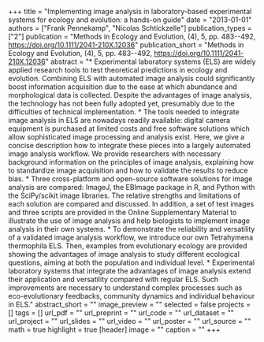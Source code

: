 +++ title = "Implementing image analysis in laboratory-based experimental systems for ecology and evolution: a hands-on guide" date = "2013-01-01" authors = ["Frank Pennekamp", "Nicolas Schtickzelle"] publication_types = ["2"] publication = "Methods in Ecology and Evolution, (4), 5, pp. 483--492, https://doi.org/10.1111/2041-210X.12036" publication_short = "Methods in Ecology and Evolution, (4), 5, pp. 483--492, https://doi.org/10.1111/2041-210X.12036" abstract = "* Experimental laboratory systems (ELS) are widely applied research tools to test theoretical predictions in ecology and evolution. Combining ELS with automated image analysis could significantly boost information acquisition due to the ease at which abundance and morphological data is collected. Despite the advantages of image analysis, the technology has not been fully adopted yet, presumably due to the difficulties of technical implementation. * The tools needed to integrate image analysis in ELS are nowadays readily available: digital camera equipment is purchased at limited costs and free software solutions which allow sophisticated image processing and analysis exist. Here, we give a concise description how to integrate these pieces into a largely automated image analysis workflow. We provide researchers with necessary background information on the principles of image analysis, explaining how to standardize image acquisition and how to validate the results to reduce bias. * Three cross-platform and open-source software solutions for image analysis are compared: ImageJ, the EBImage package in R, and Python with the SciPy/scikit image libraries. The relative strengths and limitations of each solution are compared and discussed. In addition, a set of test images and three scripts are provided in the Online Supplementary Material to illustrate the use of image analysis and help biologists to implement image analysis in their own systems. * To demonstrate the reliability and versatility of a validated image analysis workflow, we introduce our own Tetrahymena thermophila ELS. Then, examples from evolutionary ecology are provided showing the advantages of image analysis to study different ecological questions, aiming at both the population and individual level. * Experimental laboratory systems that integrate the advantages of image analysis extend their application and versatility compared with regular ELS. Such improvements are necessary to understand complex processes such as eco-evolutionary feedbacks, community dynamics and individual behaviour in ELS." abstract_short = "" image_preview = "" selected = false projects = [] tags = [] url_pdf = "" url_preprint = "" url_code = "" url_dataset = "" url_project = "" url_slides = "" url_video = "" url_poster = "" url_source = "" math = true highlight = true [header] image = "" caption = "" +++
